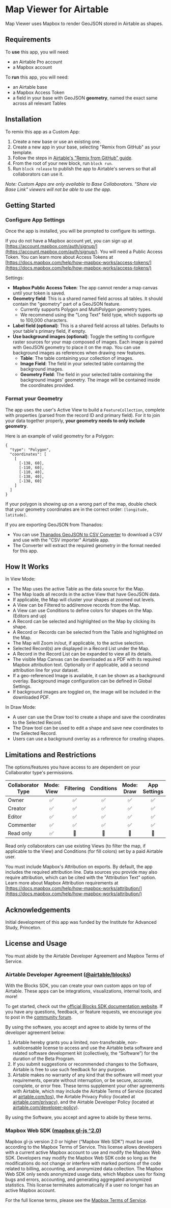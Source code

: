 # Map Viewer for Airtable

Map Viewer uses Mapbox to render GeoJSON stored in Airtable as shapes.

## Requirements

To **use** this app, you will need:
- an Airtable Pro account
- a Mapbox account

To **run** this app, you will need:
- an Airtable base
- a Mapbox Access Token
- a field in your base with GeoJSON **geometry**, named the exact same across all relevant Tables

## Installation

To remix this app as a Custom App:
1. Create a new base or use an existing one.
2. Create a new app in your base, selecting "Remix from GitHub" as your template.
3. Follow the steps in [Airtable's "Remix from GitHub" guide](https://airtable.com/developers/apps/guides/remix-from-github).
4. From the root of your new block, run `block run`.
5. Run `block release` to publish the app to Airtable's servers so that all collaborators can use it.

_Note: Custom Apps are only available to Base Collaborators. "Share via Base Link" viewers will not be able to use the app._

## Getting Started

### Configure App Settings

Once the app is installed, you will be prompted to configure its settings.

If you do not have a Mapbox account yet, you can sign up at [https://account.mapbox.com/auth/signup/](https://account.mapbox.com/auth/signup/). You will need a Public Access Token. You can learn more about Access Tokens at [https://docs.mapbox.com/help/how-mapbox-works/access-tokens/](https://docs.mapbox.com/help/how-mapbox-works/access-tokens/)

Settings:
- **Mapbox Public Access Token**: The app cannot render a map canvas until your token is saved.
- **Geometry field**: This is a shared named field across all tables. It should contain the "geometry" part of a GeoJSON feature.
  - Currently supports Polygon and MultiPolygon geometry types.
  - We recommend using the "Long Text" field type, which supports up to 100,000 characters.
- **Label field (optional)**: This is a shared field across all tables. Defaults to your table's primary field, if empty.
- **Use background images (optional)**: Toggle the setting to configure raster sources for your map composed of images. Each image is paired with GeoJSON geometry to place it on the map. You can use background images as references when drawing new features.
  - **Table**: The table containing your collection of images.
  - **Image Field**: The field in your selected table containing the background images.
  - **Geometry Field**: The field in your selected table containing the background images' geometry. The image will be contained inside the coordinates provided.

### Format your Geometry

The app uses the user's Active View to build a `FeatureCollection`, complete with properties (parsed from the record ID and primary field). For it to join your data together properly, **your geometry needs to only include geometry**.

Here is an example of valid geometry for a Polygon:
```
{
  "type": "Polygon",
  "coordinates": [
    [
      [-138, 60],
      [-110, 60],
      [-110, 40],
      [-138, 40],
      [-138, 60]
    ]
  ]
}
```

If your polygon is showing up on a wrong part of the map, double check that your geometry coordinates are in the correct order: `[longitude, latitude]`.

If you are exporting GeoJSON from Thanados:
- You can use [Thanados GeoJSON to CSV Converter](https://thanados-geojson-to-csv.netlify.app/) to download a CSV and use with the "CSV importer" Airtable app.
- The Converter will extract the required geometry in the format needed for this app.

## How It Works

In View Mode:
- The Map uses the active Table as the data source for the Map.
- The Map loads all records in the active View that have GeoJSON data.
- If applicable, the Map will cluster your shapes at zoomed out levels.
- A View can be Filtered to add/remove records from the Map.
- A View can use Conditions to define colors for shapes on the Map. (Editors and up)
- A Record can be selected and highlighted on the Map by clicking its shape.
- A Record or Records can be selected from the Table and highlighted on the Map.
- The Map will Zoom in/out, if applicable, to the active selection.
- Selected Record(s) are displayed in a Record List under the Map.
- A Record in the Record List can be expanded to view all its details.
- The visible Map Canvas can be downloaded as a PDF with its required Mapbox attribution text. Optionally or if applicable, add a second attribution line for your dataset.
- If a geo-referenced Image is available, it can be shown as a background overlay. Background image configuration can be defined in Global Settings.
- If background images are toggled on, the image will be included in the downloaded PDF.

In Draw Mode:
- A user can use the Draw tool to create a shape and save the coordinates to the Selected Record.
- The Draw tool can be used to edit a shape and save new coordinates to the Selected Record.
- Users can use a background overlay as a reference for creating shapes.

## Limitations and Restrictions

The options/features you have access to are dependent on your Collaborator type's permissions.

| Collaborator Type | Mode: View | Filtering | Conditions | Mode: Draw | App Settings |
|-------------------|:----------:|:---------:|:----------:|:----------:|:------------:|
| Owner             | ✅         | ✅        | ✅        | ✅         | ✅           |
| Creator           | ✅         | ✅        | ✅        | ✅         | ✅           |
| Editor            | ✅         | ✅        | ✅        | ✅         | ✅           |
| Commenter         | ✅         | ✅        | ✅        | ✅         | ✅           |
| Read only         | ✅         | 🚫        | 🚫        | 🚫         | 🚫           |

Read only collaborators can use existing Views (to filter the map, if applicable to the View) and Conditions (for fill colors) set by a paid Airtable user.

You must include Mapbox's Attribution on exports. By default, the app includes the required attribution line. Data sources you provide may also require attribution, which can be cited with the "Attribution Text" option. Learn more about Mapbox Attribution requirements at [https://docs.mapbox.com/help/how-mapbox-works/attribution/](https://docs.mapbox.com/help/how-mapbox-works/attribution/)

## Acknowledgements

Initial development of this app was funded by the Institute for Advanced Study, Princeton.

## License and Usage

You must abide by the Airtable Developer Agreement and Mapbox Terms of Service.

### Airtable Developer Agreement ([@airtable/blocks](https://github.com/Airtable/blocks))

With the Blocks SDK, you can create your own custom apps on top of Airtable. These apps can be integrations, visualizations, internal tools, and more!

To get started, check out the [official Blocks SDK documentation website](https://airtable.com/developers/blocks). If you have any questions, feedback, or feature requests, we encourage you to post in the [community forum](https://community.airtable.com/c/developers/custom-blocks-beta/54).

By using the software, you accept and agree to abide by terms of the developer agreement below:

1. Airtable hereby grants you a limited, non-transferable, non-sublicensable license to access and use the Airtable beta software and related software development kit (collectively, the “Software”) for the duration of the Beta Program.
2. If you submit suggestions or recommended changes to the Software, Airtable is free to use such feedback for any purpose.
3. Airtable makes no warranty of any kind that the software will meet your requirements, operate without interruption, or be secure, accurate, complete, or error free.
These terms supplement your other agreements with Airtable, which may include the Airtable Terms of Service (located at [airtable.com/tos](https://airtable.com/tos)), the Airtable Privacy Policy (located at [airtable.com/privacy](https://airtable.com/privacy)), and the Airtable Developer Policy (located at [airtable.com/developer-policy](https://airtable.com/developer-policy)).

By using the Software, you accept and agree to abide by these terms.

### Mapbox Web SDK ([mapbox gl-js ^2.0](https://github.com/mapbox/mapbox-gl-js))

Mapbox gl-js version 2.0 or higher (“Mapbox Web SDK”) must be used according to the Mapbox Terms of Service. This license allows developers with a current active Mapbox account to use and modify the Mapbox Web SDK. Developers may modify the Mapbox Web SDK code so long as the modifications do not change or interfere with marked portions of the code related to billing, accounting, and anonymized data collection. The Mapbox Web SDK only sends anonymized usage data, which Mapbox uses for fixing bugs and errors, accounting, and generating aggregated anonymized statistics. This license terminates automatically if a user no longer has an active Mapbox account.

For the full license terms, please see the [Mapbox Terms of Service](https://www.mapbox.com/legal/tos/).
